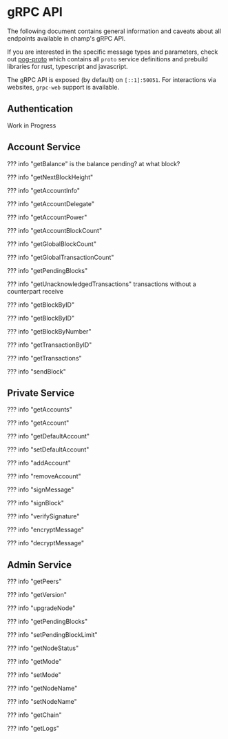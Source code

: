 # gRPC API

The following document contains general information and caveats about all endpoints available in champ's gRPC API.

If you are interested in the specific message types and parameters, check out [pog-proto](https://github.com/pognetwork/proto) which contains all `proto` service definitions and prebuild libraries for rust, typescript and javascript.

The gRPC API is exposed (by default) on `[::1]:50051`. For interactions via websites, `grpc-web` support is available.

## Authentication

Work in Progress

## Account Service

<!-- prettier-ignore -->
??? info "getBalance"
    is the balance pending? at what block?

<!-- prettier-ignore -->
??? info "getNextBlockHeight"

<!-- prettier-ignore -->
??? info "getAccountInfo"

<!-- prettier-ignore -->
??? info "getAccountDelegate"

<!-- prettier-ignore -->
??? info "getAccountPower"

<!-- prettier-ignore -->
??? info "getAccountBlockCount"

<!-- prettier-ignore -->
??? info "getGlobalBlockCount"

<!-- prettier-ignore -->
??? info "getGlobalTransactionCount"

<!-- prettier-ignore -->
??? info "getPendingBlocks"

<!-- prettier-ignore -->
??? info "getUnacknowledgedTransactions"
    transactions without a counterpart receive

<!-- prettier-ignore -->
??? info "getBlockByID"

<!-- prettier-ignore -->
??? info "getBlockByID"

<!-- prettier-ignore -->
??? info "getBlockByNumber"

<!-- prettier-ignore -->
??? info "getTransactionByID"

<!-- prettier-ignore -->
??? info "getTransactions"

<!-- prettier-ignore -->
??? info "sendBlock"

## Private Service

<!-- prettier-ignore -->
??? info "getAccounts"

<!-- prettier-ignore -->
??? info "getAccount"

<!-- prettier-ignore -->
??? info "getDefaultAccount"

<!-- prettier-ignore -->
??? info "setDefaultAccount"

<!-- prettier-ignore -->
??? info "addAccount"

<!-- prettier-ignore -->
??? info "removeAccount"

<!-- prettier-ignore -->
??? info "signMessage"

<!-- prettier-ignore -->
??? info "signBlock"

<!-- prettier-ignore -->
??? info "verifySignature"

<!-- prettier-ignore -->
??? info "encryptMessage"

<!-- prettier-ignore -->
??? info "decryptMessage"

## Admin Service

<!-- prettier-ignore -->
??? info "getPeers"

<!-- prettier-ignore -->
??? info "getVersion"

<!-- prettier-ignore -->
??? info "upgradeNode"

<!-- prettier-ignore -->
??? info "getPendingBlocks"

<!-- prettier-ignore -->
??? info "setPendingBlockLimit"

<!-- prettier-ignore -->
??? info "getNodeStatus"

<!-- prettier-ignore -->
??? info "getMode"

<!-- prettier-ignore -->
??? info "setMode"

<!-- prettier-ignore -->
??? info "getNodeName"

<!-- prettier-ignore -->
??? info "setNodeName"

<!-- prettier-ignore -->
??? info "getChain"

<!-- prettier-ignore -->
??? info "getLogs"
